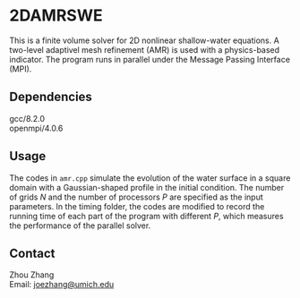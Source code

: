 # 2DAMRSWE
This is a finite volume solver for 2D nonlinear shallow-water equations. 
A two-level adaptivel mesh refinement (AMR) is used with a physics-based indicator. 
The program runs in parallel under the Message Passing Interface (MPI).

## Dependencies
gcc/8.2.0\
openmpi/4.0.6

## Usage
The codes in `amr.cpp` simulate the evolution of the water surface in a square domain with a Gaussian-shaped profile in the initial condition. The number of grids $N$ and the number of processors $P$ are specified as the input parameters. In the timing folder, the codes are modified to record the running time of each part of the program with different $P$, which measures the performance of the parallel solver.

## Contact
Zhou Zhang\
Email: joezhang@umich.edu
